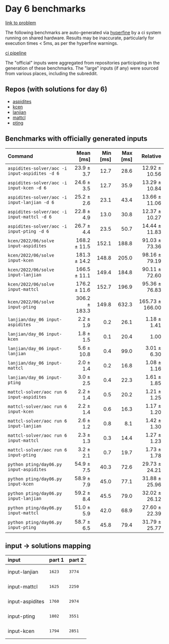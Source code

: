 # Day 6 benchmarks

[link to problem](http://adventofcode.com/2022/day/6)

The following benchmarks are auto-generated via [hyperfine](https://github.com/sharkdp/hyperfine) by a ci system running on shared hardware. Results may be inaccurate, particularly for execution times < 5ms, as per the hyperfine warnings.

[ci pipeline](http://ci.papercode.net:8080/teams/aoc2022/pipelines/aoc-compare-2022)

The "official" inputs were aggregated from repositories participating in the generation of these benchmarks. The "large" inputs (if any) were sourced from various places, including the subreddit.

## Repos (with solutions for day 6)


- [aspidites](https://github.com/aspidites/aoc2022)
- [kcen](https://github.com/kcen/AdventOfCode)
- [lanjian](https://github.com/LanJian/aoc-2022)
- [mattcl](https://github.com/mattcl/aoc2022)
- [pting](https://github.com/pting/aoc2022)

## Benchmarks with officially generated inputs
| Command | Mean [ms] | Min [ms] | Max [ms] | Relative |
|:---|---:|---:|---:|---:|
| `aspidites-solver/aoc -i input-aspidites -d 6` | 23.9 ± 3.7 | 12.7 | 28.6 | 12.92 ± 10.56 |
| `aspidites-solver/aoc -i input-kcen -d 6` | 24.6 ± 3.5 | 12.7 | 35.9 | 13.29 ± 10.84 |
| `aspidites-solver/aoc -i input-lanjian -d 6` | 25.2 ± 2.6 | 23.1 | 43.4 | 13.66 ± 11.06 |
| `aspidites-solver/aoc -i input-mattcl -d 6` | 22.8 ± 4.9 | 13.0 | 30.8 | 12.37 ± 10.27 |
| `aspidites-solver/aoc -i input-pting -d 6` | 26.7 ± 4.4 | 23.5 | 50.7 | 14.44 ± 11.83 |
| `kcen/2022/06/solve input-aspidites` | 168.2 ± 11.5 | 152.1 | 188.8 | 91.03 ± 73.36 |
| `kcen/2022/06/solve input-kcen` | 181.3 ± 14.2 | 148.8 | 205.0 | 98.16 ± 79.19 |
| `kcen/2022/06/solve input-lanjian` | 166.5 ± 11.1 | 149.4 | 184.8 | 90.11 ± 72.60 |
| `kcen/2022/06/solve input-mattcl` | 176.2 ± 11.6 | 152.7 | 196.9 | 95.36 ± 76.83 |
| `kcen/2022/06/solve input-pting` | 306.2 ± 183.3 | 149.8 | 632.3 | 165.73 ± 166.00 |
| `lanjian/day_06 input-aspidites` | 2.2 ± 1.9 | 0.2 | 26.1 | 1.18 ± 1.41 |
| `lanjian/day_06 input-kcen` | 1.8 ± 1.5 | 0.1 | 20.4 | 1.00 |
| `lanjian/day_06 input-lanjian` | 5.6 ± 10.8 | 0.4 | 99.0 | 3.01 ± 6.30 |
| `lanjian/day_06 input-mattcl` | 2.0 ± 1.4 | 0.2 | 16.8 | 1.08 ± 1.16 |
| `lanjian/day_06 input-pting` | 3.0 ± 2.5 | 0.4 | 22.3 | 1.61 ± 1.85 |
| `mattcl-solver/aoc run 6 input-aspidites` | 2.2 ± 1.4 | 0.5 | 20.2 | 1.21 ± 1.25 |
| `mattcl-solver/aoc run 6 input-kcen` | 2.2 ± 1.4 | 0.6 | 16.3 | 1.17 ± 1.20 |
| `mattcl-solver/aoc run 6 input-lanjian` | 2.6 ± 1.2 | 0.8 | 8.1 | 1.42 ± 1.30 |
| `mattcl-solver/aoc run 6 input-mattcl` | 2.3 ± 1.3 | 0.3 | 14.4 | 1.27 ± 1.23 |
| `mattcl-solver/aoc run 6 input-pting` | 3.2 ± 2.1 | 0.7 | 19.7 | 1.73 ± 1.78 |
| `python pting/day06.py input-aspidites` | 54.9 ± 7.5 | 40.3 | 72.6 | 29.73 ± 24.21 |
| `python pting/day06.py input-kcen` | 58.9 ± 7.9 | 45.0 | 77.1 | 31.88 ± 25.96 |
| `python pting/day06.py input-lanjian` | 59.2 ± 8.4 | 45.5 | 79.0 | 32.02 ± 26.12 |
| `python pting/day06.py input-mattcl` | 51.0 ± 5.9 | 42.0 | 68.9 | 27.60 ± 22.39 |
| `python pting/day06.py input-pting` | 58.7 ± 6.5 | 45.8 | 79.4 | 31.79 ± 25.77 |

## input -> solutions mapping
|input|part 1|part 2|
|:---|:---|:---|
|input-lanjian|<pre>1623</pre>|<pre>3774</pre>|
|input-mattcl|<pre>1625</pre>|<pre>2250</pre>|
|input-aspidites|<pre>1760</pre>|<pre>2974</pre>|
|input-pting|<pre>1802</pre>|<pre>3551</pre>|
|input-kcen|<pre>1794</pre>|<pre>2851</pre>|
